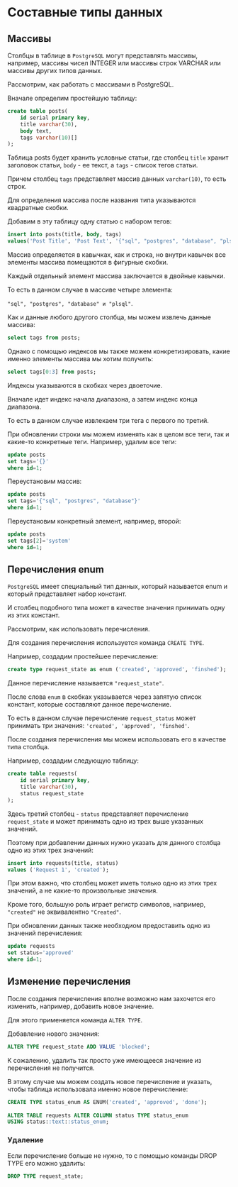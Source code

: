 # Составные типы данных
## Массивы


Столбцы в таблице в `PostgreSQL` могут представлять массивы, например, массивы чисел INTEGER или массивы строк VARCHAR или массивы других типов данных. 

Рассмотрим, как работать с массивами в PostgreSQL.

Вначале определим простейшую таблицу:

```sql
create table posts(
    id serial primary key,
    title varchar(30),
    body text,
    tags varchar(10)[]
);
```

Таблица posts будет хранить условные статьи, где столбец `title` хранит заголовок статьи, `body` - ее текст, а `tags` - список тегов статьи. 

Причем столбец `tags` представляет массив данных `varchar(10)`, то есть строк. 

Для определения массива после названия типа указываются квадратные скобки.

Добавим в эту таблицу одну статью с набором тегов:

```sql
insert into posts(title, body, tags)
values('Post Title', 'Post Text', '{"sql", "postgres", "database", "plsql"}');
```

Массив определяется в кавычках, как и строка, но внутри кавычек все элементы массива помещаются в фигурные скобки. 

Каждый отдельный элемент массива заключается в двойные кавычки. 

То есть в данном случае в массиве четыре элемента: 

`"sql", "postgres", "database" и "plsql"`.

Как и данные любого другого столбца, мы можем извлечь данные массива:

```sql
select tags from posts;
```


Однако с помощью индексов мы также можем конкретизировать, какие именно элементы массива мы хотим получить:

```sql
select tags[0:3] from posts;
```

Индексы указываются в скобках через двоеточие. 

Вначале идет индекс начала диапазона, а затем индекс конца диапазона. 

То есть в данном случае извлекаем три тега с первого по третий.

При обновлении строки мы можем изменять как в целом все теги, так и какие-то конкретные теги. Например, удалим все теги:


```sql
update posts 
set tags='{}'
where id=1;
```

Переустановим массив:

```sql
update posts 
set tags='{"sql", "postgres", "database"}'
where id=1;

```
Переустановим конкретный элемент, например, второй:


```sql
update posts 
set tags[2]='system'
where id=1;
```

## Перечисления enum

`PostgreSQL` имеет специальный тип данных, который называется enum и который представляет набор констант. 

И столбец подобного типа может в качестве значения принимать одну из этих констант. 

Рассмотрим, как использовать перечисления.

Для создания перечисления используется команда `CREATE TYPE`. 

Например, создадим простейшее перечисление:

```sql
create type request_state as enum ('created', 'approved', 'finshed');
```

Данное перечисление называется `"request_state"`. 

После слова `enum` в скобках указывается через запятую список констант, которые составляют данное перечисление. 

То есть в данном случае перечисление `request_status` может принимать три значения: `'created', 'approved', 'finshed'`.

После создания перечисления мы можем использовать его в качестве типа столбца. 

Например, создадим следующую таблицу:

```sql
create table requests(
    id serial primary key,
    title varchar(30),
    status request_state
);
```

Здесь третий столбец - `status` представляет перечисление `request_state` и может принимать одно из трех выше указанных значений. 

Поэтому при добавлении данных нужно указать для данного столбца одно из этих трех значений:


```sql
insert into requests(title, status)
values ('Request 1', 'created');
```


При этом важно, что столбец может иметь только одно из этих трех значений, а не какие-то произвольные значения. 

Кроме того, большую роль играет регистр символов, например, `"created"` не эквивалентно `"Created"`.


При обновлении данных также необходиом предоставить одно из значений перечисления:

```sql
update requests 
set status='approved'
where id=1;
```

## Изменение перечисления

После создания перечисления вполне возможно нам захочется его изменить, например, добавить новое значение. 

Для этого применяется команда `ALTER TYPE`.

Добавление нового значения:

```sql
ALTER TYPE request_state ADD VALUE 'blocked';
```


К сожалению, удалить так просто уже имеющееся значение из перечисления не получится.

В этому случае мы можем создать новое перечисление и указать, чтобы таблица использовала именно новое перечисление:


```sql
CREATE TYPE status_enum AS ENUM('created', 'approved', 'done');
 
ALTER TABLE requests ALTER COLUMN status TYPE status_enum 
USING status::text::status_enum;
```

### Удаление


Если перечисление больше не нужно, то с помощью команды DROP TYPE его можно удалить:

```sql
DROP TYPE request_state;
```